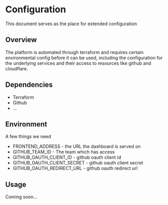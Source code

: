 # Configuration

This document serves as the place for extended configuration

## Overview

The platform is automated through terraform and requires certain environmental config before it 
can be used, including the configuration for the underlying services and their access to resources 
like github and cloudflare.

## Dependencies

- Terraform
- Github
- ...

## Environment

A few things we need

- FRONTEND_ADDRESS - the URL the dashboard is served on
- GITHUB_TEAM_ID - The team which has access
- GITHUB_OAUTH_CLIENT_ID - github oauth client id
- GITHUB_OAUTH_CLIENT_SECRET - github oauth client secret
- GITHUB_OAUTH_REDIRECT_URL - github oauth redirect url

## Usage

Coming soon...
